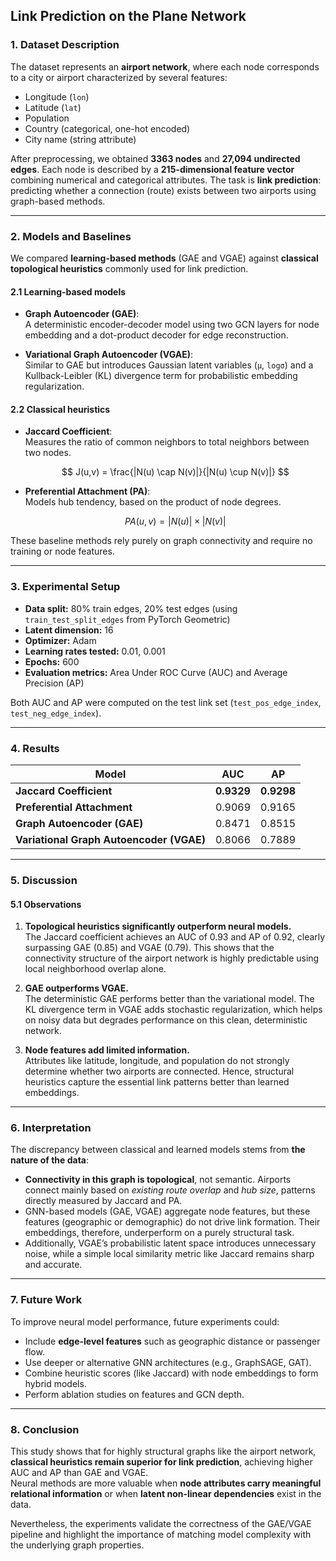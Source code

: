 
## Link Prediction on the Plane Network

### 1. Dataset Description

The dataset represents an **airport network**, where each node corresponds to a city or airport characterized by several features:

- Longitude (`lon`)
- Latitude (`lat`)
- Population
- Country (categorical, one-hot encoded)
- City name (string attribute)

After preprocessing, we obtained **3363 nodes** and **27,094 undirected edges**. Each node is described by a **215-dimensional feature vector** combining numerical and categorical attributes. The task is **link prediction**: predicting whether a connection (route) exists between two airports using graph-based methods.

***

### 2. Models and Baselines

We compared **learning-based methods** (GAE and VGAE) against **classical topological heuristics** commonly used for link prediction.

#### 2.1 Learning-based models

- **Graph Autoencoder (GAE)**:  
  A deterministic encoder-decoder model using two GCN layers for node embedding and a dot-product decoder for edge reconstruction.

- **Variational Graph Autoencoder (VGAE)**:  
  Similar to GAE but introduces Gaussian latent variables (`μ`, `logσ`) and a Kullback-Leibler (KL) divergence term for probabilistic embedding regularization.

#### 2.2 Classical heuristics

- **Jaccard Coefficient**:  
  Measures the ratio of common neighbors to total neighbors between two nodes.

  $$
  J(u,v) = \frac{|N(u) \cap N(v)|}{|N(u) \cup N(v)|}
  $$

- **Preferential Attachment (PA)**:  
  Models hub tendency, based on the product of node degrees.

  $$
  PA(u,v) = |N(u)| \times |N(v)|
  $$

These baseline methods rely purely on graph connectivity and require no training or node features.

***

### 3. Experimental Setup

- **Data split:** 80% train edges, 20% test edges (using `train_test_split_edges` from PyTorch Geometric)
- **Latent dimension:** 16
- **Optimizer:** Adam
- **Learning rates tested:** 0.01, 0.001
- **Epochs:** 600
- **Evaluation metrics:** Area Under ROC Curve (AUC) and Average Precision (AP)

Both AUC and AP were computed on the test link set (`test_pos_edge_index`, `test_neg_edge_index`).

***

### 4. Results

| Model | AUC | AP |
|--------|------|------|
| **Jaccard Coefficient** | **0.9329** | **0.9298** |
| **Preferential Attachment** | 0.9069 | 0.9165 |
| **Graph Autoencoder (GAE)** | 0.8471 | 0.8515 |
| **Variational Graph Autoencoder (VGAE)** | 0.8066 | 0.7889 |

***

### 5. Discussion

#### 5.1 Observations
1. **Topological heuristics significantly outperform neural models.**  
   The Jaccard coefficient achieves an AUC of 0.93 and AP of 0.92, clearly surpassing GAE (0.85) and VGAE (0.79). This shows that the connectivity structure of the airport network is highly predictable using local neighborhood overlap alone.

2. **GAE outperforms VGAE.**  
   The deterministic GAE performs better than the variational model. The KL divergence term in VGAE adds stochastic regularization, which helps on noisy data but degrades performance on this clean, deterministic network.

3. **Node features add limited information.**  
   Attributes like latitude, longitude, and population do not strongly determine whether two airports are connected. Hence, structural heuristics capture the essential link patterns better than learned embeddings.

***

### 6. Interpretation

The discrepancy between classical and learned models stems from **the nature of the data**:

- **Connectivity in this graph is topological**, not semantic. Airports connect mainly based on *existing route overlap* and *hub size*, patterns directly measured by Jaccard and PA.
- GNN-based models (GAE, VGAE) aggregate node features, but these features (geographic or demographic) do not drive link formation. Their embeddings, therefore, underperform on a purely structural task.
- Additionally, VGAE’s probabilistic latent space introduces unnecessary noise, while a simple local similarity metric like Jaccard remains sharp and accurate.

***

### 7. Future Work

To improve neural model performance, future experiments could:
- Include **edge-level features** such as geographic distance or passenger flow.
- Use deeper or alternative GNN architectures (e.g., GraphSAGE, GAT).
- Combine heuristic scores (like Jaccard) with node embeddings to form hybrid models.
- Perform ablation studies on features and GCN depth.

***

### 8. Conclusion

This study shows that for highly structural graphs like the airport network, **classical heuristics remain superior for link prediction**, achieving higher AUC and AP than GAE and VGAE.  
Neural methods are more valuable when **node attributes carry meaningful relational information** or when **latent non-linear dependencies** exist in the data.  

Nevertheless, the experiments validate the correctness of the GAE/VGAE pipeline and highlight the importance of matching model complexity with the underlying graph properties.

